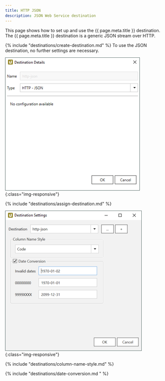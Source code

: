 ```yaml
---
title: HTTP JSON
description: JSON Web Service destination
---
```



This page shows how to set up and use the {{ page.meta.title }} destination. <br>
The {{ page.meta.title }} destination is a generic JSON stream over HTTP. 

{% include "destinations/create-destination.md" %}
To use the JSON destination, no further settings are necessary.

![Destination-Details](../../assets/images/xu/documentation/destinations/http-json/destination-details.png){:class="img-responsive"}

{% include "destinations/assign-destination.md" %}

![Destination-settings](../../assets/images/xu/documentation/destinations/http-json/destination-settings.png){:class="img-responsive"}

{% include "destinations/column-name-style.md" %}

{% include "destinations/date-conversion.md " %}
